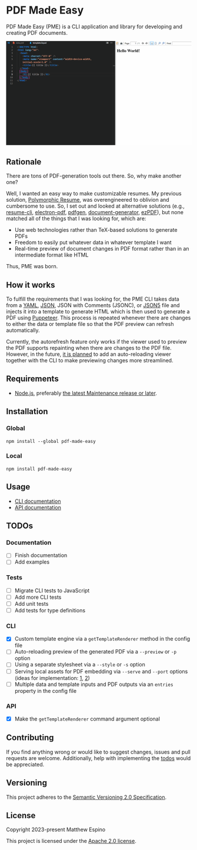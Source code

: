 # PDF Made Easy

PDF Made Easy (PME) is a CLI application and library for developing and creating PDF documents.

![A demo showing how the PME autorefresh feature works as the output PDF refreshes when either the template or data file is updated.](assets/demo.webp)

## Rationale

There are tons of PDF-generation tools out there. So, why make another one?

Well, I wanted an easy way to make customizable resumes. My previous solution, [Polymorphic Resume](https://github.com/mcecode/polymorphic-resume), was overengineered to oblivion and cumbersome to use. So, I set out and looked at alternative solutions (e.g., [resume-cli](https://github.com/jsonresume/resume-cli), [electron-pdf](https://github.com/fraserxu/electron-pdf), [pdfgen](https://github.com/hausgold/pdfgen), [document-generator](https://github.com/adzialocha/document-generator), [ezPDF](https://github.com/heyset/ezpdf)), but none matched all of the things that I was looking for, which are:

- Use web technologies rather than TeX-based solutions to generate PDFs
- Freedom to easily put whatever data in whatever template I want
- Real-time preview of document changes in PDF format rather than in an intermediate format like HTML

Thus, PME was born.

## How it works

To fulfill the requirements that I was looking for, the PME CLI takes data from a [YAML](https://yaml.org), [JSON](https://www.json.org/json-en.html), JSON with Comments (JSONC), or [JSON5](https://json5.org) file and injects it into a template to generate HTML which is then used to generate a PDF using [Puppeteer](https://pptr.dev). This process is repeated whenever there are changes to either the data or template file so that the PDF preview can refresh automatically.

Currently, the autorefresh feature only works if the viewer used to preview the PDF supports repainting when there are changes to the PDF file. However, in the future, [it is planned](#todos) to add an auto-reloading viewer together with the CLI to make previewing changes more streamlined.

## Requirements

- [Node.js](https://nodejs.org), preferably [the latest Maintenance release or later](https://github.com/nodejs/release#release-schedule).

## Installation

### Global

```console
npm install --global pdf-made-easy
```

### Local

```console
npm install pdf-made-easy
```

## Usage

- [CLI documentation](docs/01-cli.md)
- [API documentation](docs/02-api.md)

## TODOs

### Documentation

- [ ] Finish documentation
- [ ] Add examples

### Tests

- [ ] Migrate CLI tests to JavaScript
- [ ] Add more CLI tests
- [ ] Add unit tests
- [ ] Add tests for type definitions

### CLI

- [x] Custom template engine via a `getTemplateRenderer` method in the config file
- [ ] Auto-reloading preview of the generated PDF via a `--preview` or `-p` option
- [ ] Using a separate stylesheet via a `--style` or `-s` option
- [ ] Serving local assets for PDF embedding via `--serve` and `--port` options (ideas for implementation: [1](https://stackoverflow.com/a/67505480), [2](https://github.com/puppeteer/puppeteer/issues/1643))
- [ ] Multiple data and template inputs and PDF outputs via an `entries` property in the config file

### API

- [x] Make the `getTemplateRenderer` command argument optional

## Contributing

If you find anything wrong or would like to suggest changes, issues and pull requests are welcome. Additionally, help with implementing the [todos](#todos) would be appreciated.

## Versioning

This project adheres to the [Semantic Versioning 2.0 Specification](https://semver.org).

## License

Copyright 2023-present Matthew Espino

This project is licensed under the [Apache 2.0 license](LICENSE).
